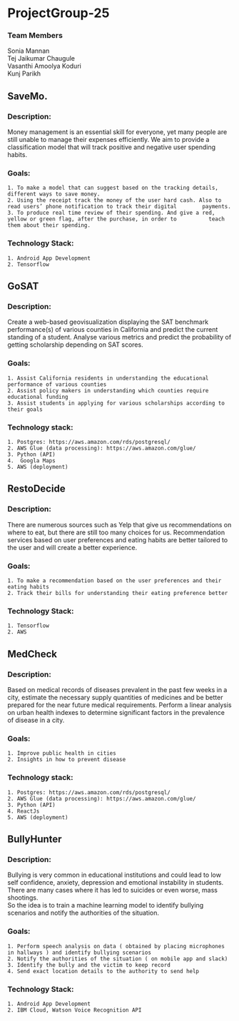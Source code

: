 # ProjectGroup-25


### Team Members
Sonia Mannan  
Tej Jaikumar Chaugule  
Vasanthi Amoolya Koduri  
Kunj Parikh  


## SaveMo.

### Description:  
Money management is an essential skill for everyone, yet many people are still unable to manage their expenses efficiently. We aim to provide a classification model that will track positive and negative user spending habits.  

### Goals:  
    1. To make a model that can suggest based on the tracking details, different ways to save money.  
    2. Using the receipt track the money of the user hard cash. Also to read users’ phone notification to track their digital        payments.  
    3. To produce real time review of their spending. And give a red, yellow or green flag, after the purchase, in order to          teach them about their spending.  

### Technology Stack:  
    1. Android App Development  
    2. Tensorflow  


## GoSAT 

### Description:  
Create a web-based geovisualization displaying the SAT benchmark performance(s) of various counties in California and predict the current standing of a student. Analyse various metrics and predict the probability of getting scholarship depending on SAT scores.  

### Goals:  
    1. Assist California residents in understanding the educational performance of various counties  
    2. Assist policy makers in understanding which counties require educational funding  
    3. Assist students in applying for various scholarships according to their goals  

### Technology stack: 
    1. Postgres: https://aws.amazon.com/rds/postgresql/  
    2. AWS Glue (data processing): https://aws.amazon.com/glue/  
    3. Python (API)  
    4.  Googla Maps  
    5. AWS (deployment)  


## RestoDecide

### Description:  
There are numerous sources such as Yelp that give us recommendations on where to eat, but there are still too many choices for us. Recommendation services based on user preferences and eating habits are better tailored to the user and will create a better experience. 

### Goals: 
    1. To make a recommendation based on the user preferences and their eating habits  
    2. Track their bills for understanding their eating preference better  

### Technology Stack:  
    1. Tensorflow  
    2. AWS  

	
## MedCheck

### Description:  
Based on medical records of diseases prevalent in the past few weeks in a city, estimate the necessary supply quantities of medicines and be better prepared for the near future medical requirements. Perform a linear analysis on urban health indexes to determine significant factors in the prevalence of disease in a city.  

### Goals:  
    1. Improve public health in cities  
    2. Insights in how to prevent disease  
        
### Technology stack:  
    1. Postgres: https://aws.amazon.com/rds/postgresql/  
    2. AWS Glue (data processing): https://aws.amazon.com/glue/  
    3. Python (API)  
    4. ReactJs  
    5. AWS (deployment)  

  
## BullyHunter  

### Description:  
Bullying is very common in educational institutions and could lead to low self confidence, anxiety, depression and emotional instability in students. There are many cases where it has led to suicides or even worse, mass shootings.  
So the idea is to train a machine learning model to identify bullying scenarios and notify the authorities of the situation.  

### Goals:  
    1. Perform speech analysis on data ( obtained by placing microphones in hallways ) and identify bullying scenarios  
    2. Notify the authorities of the situation ( on mobile app and slack)  
    3. Identify the bully and the victim to keep record  
    4. Send exact location details to the authority to send help  

### Technology Stack:  
    1. Android App Development   
    2. IBM Cloud, Watson Voice Recognition API  
